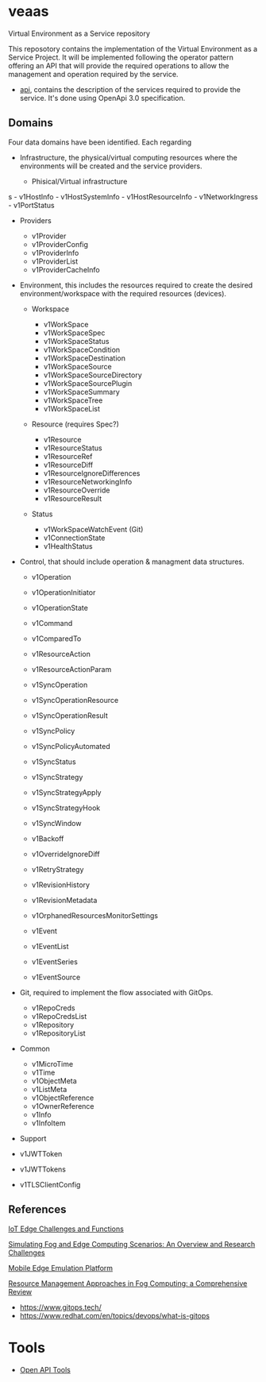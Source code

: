 # veaas
Virtual Environment as a Service repository

This reposotory contains the implementation of the Virtual Environment as a Service Project. It will be implemented following the operator pattern offering an API that will provide the required operations to allow the management and operation required by the service.


- [api](api), contains the description of the services required to provide the service. It's done using OpenApi 3.0 specification.


## Domains

Four data domains have been identified. Each regarding 

- Infrastructure, the physical/virtual computing resources where the environments will be created and the service providers.

  - Phisical/Virtual infrastructure

s   - v1HostInfo
    - v1HostSystemInfo
    - v1HostResourceInfo
    - v1NetworkIngress
    - v1PortStatus

  - Providers
    - v1Provider
    - v1ProviderConfig
    - v1ProviderInfo
    - v1ProviderList
    - v1ProviderCacheInfo

 
- Environment, this includes the resources required to create the desired environment/workspace with the required resources (devices).

  - Workspace
    - v1WorkSpace
    - v1WorkSpaceSpec
    - v1WorkSpaceStatus
    - v1WorkSpaceCondition
    - v1WorkSpaceDestination
    - v1WorkSpaceSource
    - v1WorkSpaceSourceDirectory
    - v1WorkSpaceSourcePlugin
    - v1WorkSpaceSummary
    - v1WorkSpaceTree
    - v1WorkSpaceList

  - Resource (requires Spec?)
    - v1Resource
    - v1ResourceStatus
    - v1ResourceRef
    - v1ResourceDiff
    - v1ResourceIgnoreDifferences
    - v1ResourceNetworkingInfo
    - v1ResourceOverride
    - v1ResourceResult

  - Status
    - v1WorkSpaceWatchEvent (Git)
    - v1ConnectionState
    - v1HealthStatus


- Control, that should include operation & managment data structures.

  - v1Operation
  - v1OperationInitiator
  - v1OperationState

  - v1Command
  - v1ComparedTo

  - v1ResourceAction
  - v1ResourceActionParam

  - v1SyncOperation
  - v1SyncOperationResource
  - v1SyncOperationResult
  - v1SyncPolicy
  - v1SyncPolicyAutomated
  - v1SyncStatus
  - v1SyncStrategy
  - v1SyncStrategyApply
  - v1SyncStrategyHook
  - v1SyncWindow
  - v1Backoff
  - v1OverrideIgnoreDiff
  - v1RetryStrategy


  - v1RevisionHistory
  - v1RevisionMetadata
  - v1OrphanedResourcesMonitorSettings

  - v1Event
  - v1EventList
  - v1EventSeries
  - v1EventSource


- Git,  required to implement the flow associated with GitOps.

  - v1RepoCreds
  - v1RepoCredsList
  - v1Repository
  - v1RepositoryList


- Common
  - v1MicroTime
  - v1Time
  - v1ObjectMeta
  - v1ListMeta
  - v1ObjectReference
  - v1OwnerReference
  - v1Info
  - v1InfoItem

- Support
 - v1JWTToken
 - v1JWTTokens
 - v1TLSClientConfig


## References

[IoT Edge Challenges and Functions](https://datatracker.ietf.org/doc/draft-irtf-t2trg-iot-edge/)

[Simulating Fog and Edge Computing
Scenarios: An Overview and Research Challenges](https://doi.org/10.3390/fi11030055)

[Mobile Edge Emulation Platform](https://github.com/InterDigitalInc/AdvantEDGE)


[Resource Management Approaches in Fog Computing: a Comprehensive Review](https://doi.org/10.1007/s10723-019-09491-1)

- https://www.gitops.tech/
- https://www.redhat.com/en/topics/devops/what-is-gitops


# Tools
- [Open API Tools](https://openapi.tools/)


